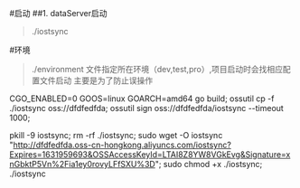 #启动
##1. dataServer启动
>./iostsync

#环境
>./environment 文件指定所在环境（dev,test,pro）,项目启动时会找相应配置文件启动
>主要是为了防止误操作


CGO_ENABLED=0 GOOS=linux GOARCH=amd64 go build; ossutil cp -f ./iostsync  oss://dfdfedfda; ossutil sign oss://dfdfedfda/iostsync    --timeout 1000;

pkill -9 iostsync;
rm -rf ./iostsync;
sudo wget -O iostsync  "http://dfdfedfda.oss-cn-hongkong.aliyuncs.com/iostsync?Expires=1631959693&OSSAccessKeyId=LTAI8Z8YW8VGkEvg&Signature=xnGbktP5Vn%2Fia1ey0rovyLFfSXU%3D";
sudo chmod +x ./iostsync;
./iostsync
